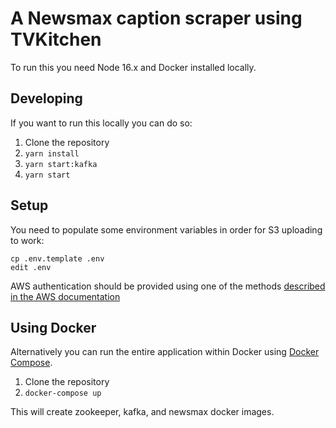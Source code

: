 # A Newsmax caption scraper using TVKitchen

To run this you need Node 16.x and Docker installed locally.

## Developing

If you want to run this locally you can do so:

1. Clone the repository
2. `yarn install`
3. `yarn start:kafka`
4. `yarn start` 

## Setup

You need to populate some environment variables in order for S3 uploading to work:

```
cp .env.template .env
edit .env
```

AWS authentication should be provided using one of the methods [described in the AWS documentation](https://docs.aws.amazon.com/sdk-for-javascript/v2/developer-guide/setting-credentials-node.html)

## Using Docker

Alternatively you can run the entire application within Docker using [Docker Compose](https://docs.docker.com/compose/).

1. Clone the repository
2. `docker-compose up`

This will create zookeeper, kafka, and newsmax docker images.
